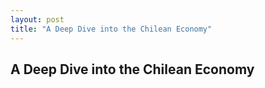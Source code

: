 ```yaml
---
layout: post
title: "A Deep Dive into the Chilean Economy"
---
```


## A Deep Dive into the Chilean Economy
